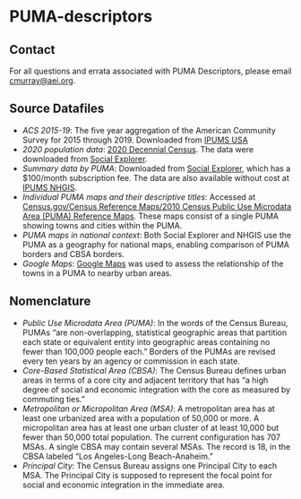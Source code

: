 # PUMA-descriptors

## Contact
For all questions and errata associated with PUMA Descriptors, please email cmurray@aei.org. 

## Source Datafiles
* _ACS 2015-19_: The five year aggregation of the American Community Survey for 2015 through 2019. Downloaded from [IPUMS USA](usa.ipums.org)
* _2020 population data_: [2020 Decennial Census](https://www.census.gov/programs-surveys/decennial-census/about/rdo/summary-files.html). The data were downloaded from [Social Explorer](socialexplorer.com).
* _Summary data by PUMA_: Downloaded from [Social Explorer](socialexplorer.com), which has a $100/month subscription fee. The data are also available without cost at [IPUMS NHGIS](www.nhgis.org).
* _Individual PUMA maps and their descriptive titles_: Accessed at [Census.gov/Census Reference Maps/2010 Census Public Use Microdata Area (PUMA) Reference Maps](census.gov/geographies/reference-mxaps/2010/geo/2010-PUMAs.html). These maps consist of a single PUMA showing towns and cities within the PUMA.
* _PUMA maps in national context_: Both Social Explorer and NHGIS use the PUMA as a geography for national maps, enabling comparison of PUMA borders and CBSA borders.
* _Google Maps_: [Google Maps](google.com/maps) was used to assess the relationship of the towns in a PUMA to nearby urban areas. 

## Nomenclature

* _Public Use Microdata Area (PUMA)_: In the words of the Census Bureau, PUMAs “are non-overlapping, statistical geographic areas that partition each state or equivalent entity into geographic areas containing no fewer than 100,000 people each.” Borders of the PUMAs are revised every ten years by an agency or commission in each state.
* _Core-Based Statistical Area (CBSA)_: The Census Bureau defines urban areas in terms of a core city and adjacent territory that has “a high degree of social and economic integration with the core as measured by commuting ties.” 
* _Metropolitan or Micropolitan Area (MSA)_: A metropolitan area has at least one urbanized area with a population of 50,000 or more. A micropolitan area has at least one urban cluster of at least 10,000 but fewer than 50,000 total population. The current configuration has 707 MSAs. A single CBSA may contain several MSAs. The record is 18, in the CBSA labeled “Los Angeles-Long Beach-Anaheim.” 
* _Principal City_: The Census Bureau assigns one Principal City to each MSA. The Principal City is supposed to represent the focal point for social and economic integration in the immediate area.  
